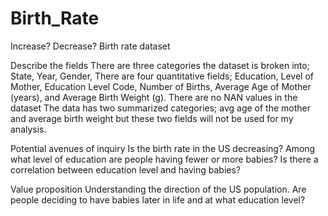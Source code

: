 # Birth_Rate
Increase? Decrease? Birth rate dataset 









Describe the fields
There are three categories the dataset is broken into; State, Year,	Gender,	
There are four quantitative fields; Education, Level of Mother,	Education Level Code,	Number of Births,	Average Age of Mother (years),	and Average Birth Weight (g).
There are no NAN values in  the dataset
The data has two summarized categories; avg age of the mother and average birth weight but these two fields will not be used for my analysis.

Potential avenues of inquiry
Is the birth rate in the US decreasing?
Among what level of education are people having fewer or more babies?
Is there a correlation between education level and having babies?

Value proposition
Understanding the direction of the US population.  Are people deciding to have babies later in life and at what education level?
